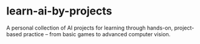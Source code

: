 # learn-ai-by-projects
A personal collection of AI projects for learning through hands-on, project-based practice – from basic games to advanced computer vision.

